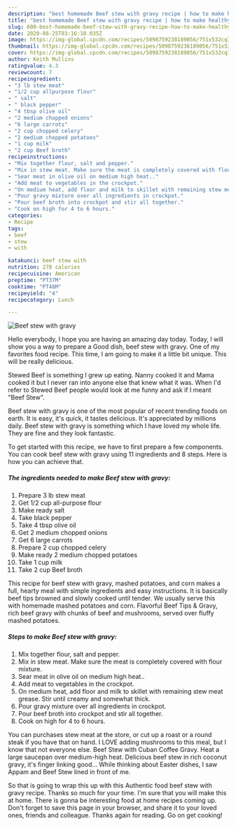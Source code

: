```yaml
---
description: "best homemade Beef stew with gravy recipe | how to make healthy Beef stew with gravy"
title: "best homemade Beef stew with gravy recipe | how to make healthy Beef stew with gravy"
slug: 600-best-homemade-beef-stew-with-gravy-recipe-how-to-make-healthy-beef-stew-with-gravy
date: 2020-08-25T03:16:10.035Z
image: https://img-global.cpcdn.com/recipes/5098759238189056/751x532cq70/beef-stew-with-gravy-recipe-main-photo.jpg
thumbnail: https://img-global.cpcdn.com/recipes/5098759238189056/751x532cq70/beef-stew-with-gravy-recipe-main-photo.jpg
cover: https://img-global.cpcdn.com/recipes/5098759238189056/751x532cq70/beef-stew-with-gravy-recipe-main-photo.jpg
author: Keith Mullins
ratingvalue: 4.3
reviewcount: 7
recipeingredient:
- "3 lb stew meat"
- "1/2 cup allpurpose flour"
- " salt"
- " black pepper"
- "4 tbsp olive oil"
- "2 medium chopped onions"
- "6 large carrots"
- "2 cup chopped celery"
- "2 medium chopped potatoes"
- "1 cup milk"
- "2 cup Beef broth"
recipeinstructions:
- "Mix together flour, salt and pepper."
- "Mix in stew meat. Make sure the meat is completely covered with flour mixture."
- "Sear meat in olive oil on medium high heat.."
- "Add meat to vegetables in the crockpot."
- "On medium heat, add floor and milk to skillet with remaining stew meat grease. Stir until creamy and somewhat thick."
- "Pour gravy mixture over all ingredients in crockpot."
- "Pour beef broth into crockpot and stir all together."
- "Cook on high for 4 to 6 hours."
categories:
- Recipe
tags:
- beef
- stew
- with

katakunci: beef stew with 
nutrition: 278 calories
recipecuisine: American
preptime: "PT37M"
cooktime: "PT48M"
recipeyield: "4"
recipecategory: Lunch

---
```



![Beef stew with gravy](https://img-global.cpcdn.com/recipes/5098759238189056/751x532cq70/beef-stew-with-gravy-recipe-main-photo.jpg)

Hello everybody, I hope you are having an amazing day today. Today, I will show you a way to prepare a Good dish, beef stew with gravy. One of my favorites food recipe. This time, I am going to make it a little bit unique. This will be really delicious.

Stewed Beef is something I grew up eating. Nanny cooked it and Mama cooked it but I never ran into anyone else that knew what it was. When I&#39;d refer to Stewed Beef people would look at me funny and ask if I meant &#34;Beef Stew&#34;.

Beef stew with gravy is one of the most popular of recent trending foods on earth. It is easy, it's quick, it tastes delicious. It's appreciated by millions daily. Beef stew with gravy is something which I have loved my whole life. They are fine and they look fantastic.


To get started with this recipe, we have to first prepare a few components. You can cook beef stew with gravy using 11 ingredients and 8 steps. Here is how you can achieve that.

<!--inarticleads1-->

##### The ingredients needed to make Beef stew with gravy:

1. Prepare 3 lb stew meat
1. Get 1/2 cup all-purpose flour
1. Make ready  salt
1. Take  black pepper
1. Take 4 tbsp olive oil
1. Get 2 medium chopped onions
1. Get 6 large carrots
1. Prepare 2 cup chopped celery
1. Make ready 2 medium chopped potatoes
1. Take 1 cup milk
1. Take 2 cup Beef broth


This recipe for beef stew with gravy, mashed potatoes, and corn makes a full, hearty meal with simple ingredients and easy instructions. It is basically beef tips browned and slowly cooked until tender. We usually serve this with homemade mashed potatoes and corn. Flavorful Beef Tips &amp; Gravy, rich beef gravy with chunks of beef and mushrooms, served over fluffy mashed potatoes. 

<!--inarticleads2-->

##### Steps to make Beef stew with gravy:

1. Mix together flour, salt and pepper.
1. Mix in stew meat. Make sure the meat is completely covered with flour mixture.
1. Sear meat in olive oil on medium high heat..
1. Add meat to vegetables in the crockpot.
1. On medium heat, add floor and milk to skillet with remaining stew meat grease. Stir until creamy and somewhat thick.
1. Pour gravy mixture over all ingredients in crockpot.
1. Pour beef broth into crockpot and stir all together.
1. Cook on high for 4 to 6 hours.


You can purchases stew meat at the store, or cut up a roast or a round steak if you have that on hand. I LOVE adding mushrooms to this meal, but I know that not everyone else. Beef Stew with Cuban Coffee Gravy. Heat a large saucepan over medium-high heat. Delicious beef stew in rich coconut gravy, it&#39;s finger linking good… While thinking about Easter dishes, I saw Appam and Beef Stew lined in front of me. 

So that is going to wrap this up with this Authentic food beef stew with gravy recipe. Thanks so much for your time. I'm sure that you will make this at home. There is gonna be interesting food at home recipes coming up. Don't forget to save this page in your browser, and share it to your loved ones, friends and colleague. Thanks again for reading. Go on get cooking!
